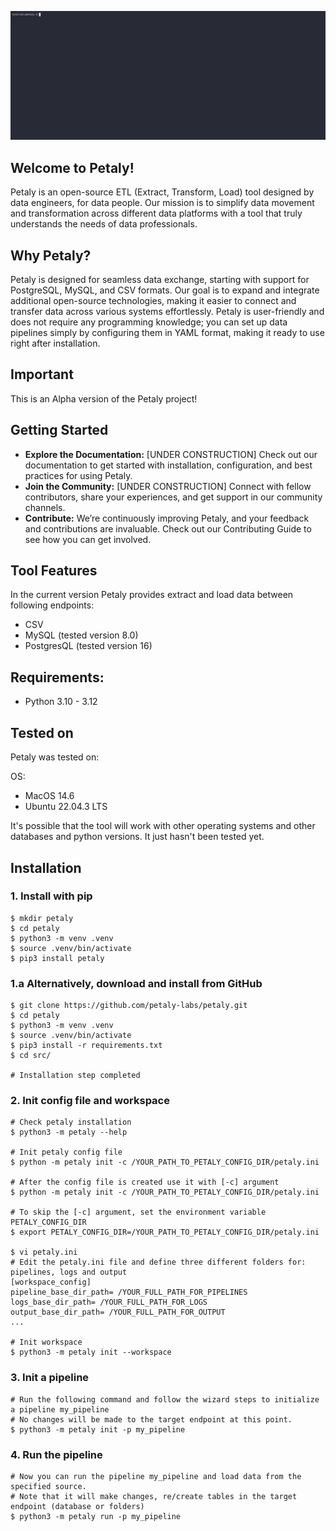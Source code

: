 ![run pipe](docs/tutorial/recording/petaly_run_pipe.gif)
## Welcome to Petaly!
Petaly is an open-source ETL (Extract, Transform, Load) tool designed by data engineers, for data people. Our mission is to simplify data movement and transformation across different data platforms with a tool that truly understands the needs of data professionals.

## Why Petaly?
Petaly is designed for seamless data exchange, starting with support for PostgreSQL, MySQL, and CSV formats. Our goal is to expand and integrate additional open-source technologies, making it easier to connect and transfer data across various systems effortlessly. Petaly is user-friendly and does not require any programming knowledge; you can set up data pipelines simply by configuring them in YAML format, making it ready to use right after installation.



## Important
This is an Alpha version of the Petaly project!

## Getting Started
- **Explore the Documentation:** [UNDER CONSTRUCTION] Check out our documentation to get started with installation, configuration, and best practices for using Petaly.
- **Join the Community:** [UNDER CONSTRUCTION] Connect with fellow contributors, share your experiences, and get support in our community channels.
- **Contribute:** We’re continuously improving Petaly, and your feedback and contributions are invaluable. Check out our Contributing Guide to see how you can get involved.

## Tool Features
In the current version Petaly provides extract and load data between following endpoints:

- CSV
- MySQL (tested version 8.0)
- PostgresQL (tested version 16)

## Requirements:
- Python 3.10 - 3.12

## Tested on
Petaly was tested on: 

OS: 
- MacOS 14.6
- Ubuntu 22.04.3 LTS

It's possible that the tool will work with other operating systems and other databases and python versions. It just hasn't been tested yet.

## Installation
### 1. Install with pip

```
$ mkdir petaly
$ cd petaly
$ python3 -m venv .venv
$ source .venv/bin/activate
$ pip3 install petaly

```
### 1.a Alternatively, download and install from GitHub

```
$ git clone https://github.com/petaly-labs/petaly.git
$ cd petaly
$ python3 -m venv .venv
$ source .venv/bin/activate
$ pip3 install -r requirements.txt
$ cd src/

# Installation step completed
```

### 2. Init config file and workspace
```
# Check petaly installation
$ python3 -m petaly --help

# Init petaly config file
$ python -m petaly init -c /YOUR_PATH_TO_PETALY_CONFIG_DIR/petaly.ini

# After the config file is created use it with [-c] argument
$ python -m petaly init -c /YOUR_PATH_TO_PETALY_CONFIG_DIR/petaly.ini

# To skip the [-c] argument, set the environment variable PETALY_CONFIG_DIR
$ export PETALY_CONFIG_DIR=/YOUR_PATH_TO_PETALY_CONFIG_DIR/petaly.ini

$ vi petaly.ini
# Edit the petaly.ini file and define three different folders for: pipelines, logs and output
[workspace_config]
pipeline_base_dir_path= /YOUR_FULL_PATH_FOR_PIPELINES
logs_base_dir_path= /YOUR_FULL_PATH_FOR_LOGS
output_base_dir_path= /YOUR_FULL_PATH_FOR_OUTPUT
...

# Init workspace
$ python3 -m petaly init --workspace
```

### 3. Init a pipeline
```
# Run the following command and follow the wizard steps to initialize a pipeline my_pipeline
# No changes will be made to the target endpoint at this point.
$ python3 -m petaly init -p my_pipeline
```

### 4. Run the pipeline
```
# Now you can run the pipeline my_pipeline and load data from the specified source. 
# Note that it will make changes, re/create tables in the target endpoint (database or folders)
$ python3 -m petaly run -p my_pipeline
```
